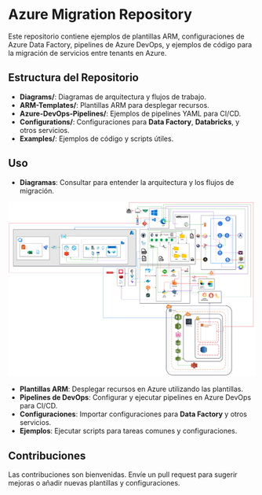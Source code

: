 # Azure Migration Repository

Este repositorio contiene ejemplos de plantillas ARM, configuraciones de Azure Data Factory, pipelines de Azure DevOps, y ejemplos de código para la migración de servicios entre tenants en Azure.

## Estructura del Repositorio

- **Diagrams/**: Diagramas de arquitectura y flujos de trabajo.
- **ARM-Templates/**: Plantillas ARM para desplegar recursos.
- **Azure-DevOps-Pipelines/**: Ejemplos de pipelines YAML para CI/CD.
- **Configurations/**: Configuraciones para **Data Factory**, **Databricks**, y otros servicios.
- **Examples/**: Ejemplos de código y scripts útiles.

## Uso

- **Diagramas**: Consultar para entender la arquitectura y los flujos de migración.

![Architecture Diagram](./diagrams/assets/images/diagram.png)

- **Plantillas ARM**: Desplegar recursos en Azure utilizando las plantillas.
- **Pipelines de DevOps**: Configurar y ejecutar pipelines en Azure DevOps para CI/CD.
- **Configuraciones**: Importar configuraciones para **Data Factory** y otros servicios.
- **Ejemplos**: Ejecutar scripts para tareas comunes y configuraciones.

## Contribuciones

Las contribuciones son bienvenidas. Envíe un pull request para sugerir mejoras o añadir nuevas plantillas y configuraciones.
